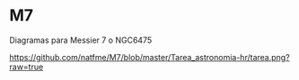 # M7
Diagramas para Messier 7 o NGC6475

https://github.com/natfme/M7/blob/master/Tarea_astronomia-hr/tarea.png?raw=true
